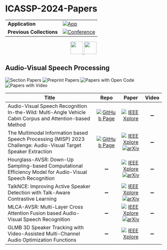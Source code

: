 # ICASSP-2024-Papers

<table>
    <tr>
        <td><strong>Application</strong></td>
        <td>
            <a href="https://huggingface.co/spaces/DmitryRyumin/NewEraAI-Papers" style="float:left;">
                <img src="https://img.shields.io/badge/🤗-NewEraAI--Papers-FFD21F.svg" alt="App" />
            </a>
        </td>
    </tr>
    <tr>
        <td><strong>Previous Collections</strong></td>
        <td>
            <a href="https://github.com/DmitryRyumin/ICASSP-2023-24-Papers/blob/main/README_2023.md">
                <img src="http://img.shields.io/badge/ICASSP-2023-0073AE.svg" alt="Conference">
            </a>
        </td>
    </tr>
</table>

<div align="center">
    <a href="https://github.com/DmitryRyumin/ICASSP-2023-24-Papers/">
        <img src="https://cdn.jsdelivr.net/gh/DmitryRyumin/NewEraAI-Papers@main/images/home.svg" width="40" alt="" />
    </a>
    <a href="https://github.com/DmitryRyumin/ICASSP-2023-24-Papers/blob/main/sections/2024/main/IVMSP.md">
        <img src="https://cdn.jsdelivr.net/gh/DmitryRyumin/NewEraAI-Papers@main/images/right.svg" width="40" alt="" />
    </a>
</div>

## Audio-Visual Speech Processing

![Section Papers](https://img.shields.io/badge/Section%20Papers-6-42BA16) ![Preprint Papers](https://img.shields.io/badge/Preprint%20Papers-4-b31b1b) ![Papers with Open Code](https://img.shields.io/badge/Papers%20with%20Open%20Code-0-1D7FBF) ![Papers with Video](https://img.shields.io/badge/Papers%20with%20Video-0-FF0000)

| **Title** | **Repo** | **Paper** | **Video** |
|-----------|:--------:|:---------:|:---------:|
| Audio-Visual Speech Recognition In-the-Wild: Multi-Angle Vehicle Cabin Corpus and Attention-based Method | [![GitHub Page](https://img.shields.io/badge/GitHub-Page-159957.svg)](https://smil-spcras.github.io/DAVIS/) | [![IEEE Xplore](https://img.shields.io/badge/IEEE-10448048-E4A42C.svg)](https://ieeexplore.ieee.org/document/10448048) | :heavy_minus_sign: |
| The Multimodal Information based Speech Processing (MISP) 2023 Challenge: Audio-Visual Target Speaker Extraction | [![GitHub Page](https://img.shields.io/badge/GitHub-Page-159957.svg)](https://mispchallenge.github.io/mispchallenge2023/) | [![IEEE Xplore](https://img.shields.io/badge/IEEE-10447462-E4A42C.svg)](https://ieeexplore.ieee.org/document/10447462) <br /> [![arXiv](https://img.shields.io/badge/arXiv-2309.08348-b31b1b.svg)](https://arxiv.org/abs/2309.08348) | :heavy_minus_sign: |
| Hourglass-AVSR: Down-Up Sampling-based Computational Efficiency Model for Audio-Visual Speech Recognition | :heavy_minus_sign: | [![IEEE Xplore](https://img.shields.io/badge/IEEE-10447487-E4A42C.svg)](https://ieeexplore.ieee.org/document/10447487) <br /> [![arXiv](https://img.shields.io/badge/arXiv-2312.08850-b31b1b.svg)](https://arxiv.org/abs/2312.08850) | :heavy_minus_sign: |
| TalkNCE: Improving Active Speaker Detection with Talk-Aware Contrastive Learning | :heavy_minus_sign: | [![IEEE Xplore](https://img.shields.io/badge/IEEE-10448124-E4A42C.svg)](https://ieeexplore.ieee.org/document/10448124) <br /> [![arXiv](https://img.shields.io/badge/arXiv-2309.12306-b31b1b.svg)](https://arxiv.org/abs/2309.12306) | :heavy_minus_sign: |
| MLCA-AVSR: Multi-Layer Cross Attention Fusion based Audio-Visual Speech Recognition | :heavy_minus_sign: | [![IEEE Xplore](https://img.shields.io/badge/IEEE-10446769-E4A42C.svg)](https://ieeexplore.ieee.org/document/10446769) <br /> [![arXiv](https://img.shields.io/badge/arXiv-2401.03424-b31b1b.svg)](https://arxiv.org/abs/2401.03424) | :heavy_minus_sign: |
| GLMB 3D Speaker Tracking with Video-Assisted Multi-Channel Audio Optimization Functions | :heavy_minus_sign: | [![IEEE Xplore](https://img.shields.io/badge/IEEE-10446460-E4A42C.svg)](https://ieeexplore.ieee.org/document/10446460) | :heavy_minus_sign: |

